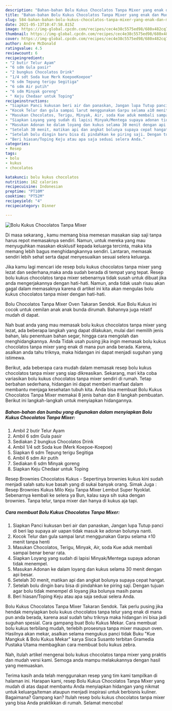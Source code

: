 ```yaml
---
description: "Bahan-bahan Bolu Kukus Chocolatos Tanpa Mixer yang enak dan Mudah Dibuat"
title: "Bahan-bahan Bolu Kukus Chocolatos Tanpa Mixer yang enak dan Mudah Dibuat"
slug: 584-bahan-bahan-bolu-kukus-chocolatos-tanpa-mixer-yang-enak-dan-mudah-dibuat
date: 2021-05-13T10:47:58.815Z
image: https://img-global.cpcdn.com/recipes/cec4e38c5575ed98/680x482cq70/bolu-kukus-chocolatos-tanpa-mixer-foto-resep-utama.jpg
thumbnail: https://img-global.cpcdn.com/recipes/cec4e38c5575ed98/680x482cq70/bolu-kukus-chocolatos-tanpa-mixer-foto-resep-utama.jpg
cover: https://img-global.cpcdn.com/recipes/cec4e38c5575ed98/680x482cq70/bolu-kukus-chocolatos-tanpa-mixer-foto-resep-utama.jpg
author: Andre McDonald
ratingvalue: 4.5
reviewcount: 6
recipeingredient:
- "2 butir Telur Ayam"
- "6 sdm Gula pasir"
- "2 bungkus Chocolatos Drink"
- "1/4 sdt Soda kue Merk KoepoeKoepoe"
- "6 sdm Tepung terigu Segitiga"
- "6 sdm Air putih"
- "6 sdm Minyak goreng"
- " Keju Chedaar untuk Toping"
recipeinstructions:
- "Siapkan Panci kukusan beri air dan panaskan, Jangan lupa Tutup panci di beri lap supaya air uapan tidak masuk ke adonan bolunya nanti."
- "Kocok Telur dan gula sampai larut menggunakan Garpu selama ±10 menit tanpa henti"
- "Masukan Chocolatos, Terigu, Minyak, Air, soda Kue aduk membali sampai benar benar rata."
- "Siapkan Loyang yang sudah di lapisi Minyak/Mentega supaya adonan tidak menempel."
- "Masukan Adonan ke dalam loyang dan kukus selama 30 menit dengan api besar."
- "Setelah 30 menit, matikan api dan angkat bolunya supaya cepat hangat."
- "Setelah bolu dingin baru bisa di pindahkan ke piring saji. Dengan tujuan agar bolu tidak menempel di loyang jika bolunya masih panas"
- "Beri hiasan/Toping Keju atau apa saja seduai selera Anda."
categories:
- Resep
tags:
- bolu
- kukus
- chocolatos

katakunci: bolu kukus chocolatos 
nutrition: 162 calories
recipecuisine: Indonesian
preptime: "PT10M"
cooktime: "PT52M"
recipeyield: "4"
recipecategory: Dinner

---
```



![Bolu Kukus Chocolatos Tanpa Mixer](https://img-global.cpcdn.com/recipes/cec4e38c5575ed98/680x482cq70/bolu-kukus-chocolatos-tanpa-mixer-foto-resep-utama.jpg)

Di masa  sekarang , kamu memang bisa memesan masakan siap saji tanpa harus repot memasaknya sendiri. Namun, untuk mereka yang mau menyuguhkan masakan eksklusif kepada keluarga tercinta, maka kita memang lebih bagus menghidangkannya sendiri. Lantaran, memasak sendiri lebih sehat serta dapat menyesuaikan sesuai selera keluarga.

Jika kamu lagi mencari ide resep bolu kukus chocolatos tanpa mixer yang lezat dan sederhana,maka anda sudah berada di tempat yang tepat. Resep bolu kukus chocolatos tanpa mixer  sebenarnya tidak susah untuk dibuat jika anda mengerjakannya dengan hati-hati. Namun, anda tidak usah risau akan gagal dalam memasaknya 
karena di artikel ini kita akan mengulas bolu kukus chocolatos tanpa mixer dengan hati-hati.  

Bolu Chocolatos Tanpa Mixer Oven Takaran Sendok. Kue Bolu Kukus ini cocok untuk cemilan anak anak bunda dirumah. Bahannya juga relatif mudah di dapat.

Nah buat anda yang mau memasak bolu kukus chocolatos tanpa mixer yang lezat, ada beberapa langkah yang dapat dilakukan, mulai dari memilih jenis bahan, lalu penentuan bahan segar, hingga cara mengolah dan menghidangkannya. Anda Tidak usah pusing jika ingin memasak bolu kukus chocolatos tanpa mixer yang enak di mana pun anda berada. Karena, asalkan anda  tahu triknya, maka hidangan ini dapat menjadi suguhan yang istimewa.

Berikut, ada beberapa cara mudah dalam memasak resep bolu kukus chocolatos tanpa mixer yang siap dikreasikan. Sekarang, mari kita coba variasikan bolu kukus chocolatos tanpa mixer sendiri di rumah. Tetap berbahan sederhana, hidangan ini dapat memberi manfaat dalam membantu menjaga kesehatan tubuh kita. Anda bisa membuat Bolu Kukus Chocolatos Tanpa Mixer memakai 8 jenis bahan dan 8 langkah pembuatan. Berikut ini langkah-langkah untuk menyiapkan hidangannya.

<!--inarticleads1-->

##### Bahan-bahan dan bumbu yang digunakan dalam menyiapkan Bolu Kukus Chocolatos Tanpa Mixer:

1. Ambil 2 butir Telur Ayam
1. Ambil 6 sdm Gula pasir
1. Sediakan 2 bungkus Chocolatos Drink
1. Ambil 1/4 sdt Soda kue (Merk Koepoe-Koepoe)
1. Siapkan 6 sdm Tepung terigu Segitiga
1. Ambil 6 sdm Air putih
1. Sediakan 6 sdm Minyak goreng
1. Siapkan  Keju Chedaar untuk Toping


Resep Brownies Chocolatos Kukus - Sepertinya brownies kukus kini sudah menjadi salah satu kue basah yang di sukai banyak orang. Simak Juga : Resep Brownies Kukus Milo Keju Tanpa Mixer Lembut Super Nyoklat. Sebenarnya kembali ke selera ya Bun, kalau saya sih suka dengan brownies. Tanpa telur, tanpa mixer dan hanya di kukus aja tapi. 

<!--inarticleads2-->

##### Cara membuat Bolu Kukus Chocolatos Tanpa Mixer:

1. Siapkan Panci kukusan beri air dan panaskan, Jangan lupa Tutup panci di beri lap supaya air uapan tidak masuk ke adonan bolunya nanti.
1. Kocok Telur dan gula sampai larut menggunakan Garpu selama ±10 menit tanpa henti
1. Masukan Chocolatos, Terigu, Minyak, Air, soda Kue aduk membali sampai benar benar rata.
1. Siapkan Loyang yang sudah di lapisi Minyak/Mentega supaya adonan tidak menempel.
1. Masukan Adonan ke dalam loyang dan kukus selama 30 menit dengan api besar.
1. Setelah 30 menit, matikan api dan angkat bolunya supaya cepat hangat.
1. Setelah bolu dingin baru bisa di pindahkan ke piring saji. Dengan tujuan agar bolu tidak menempel di loyang jika bolunya masih panas
1. Beri hiasan/Toping Keju atau apa saja seduai selera Anda.


Bolu Kukus Chocolatos Tanpa Mixer Takaran Sendok. Tak perlu pusing jika hendak menyiapkan bolu kukus chocolatos tanpa telur yang enak di mana pun anda berada, karena asal sudah tahu triknya maka hidangan ini bisa jadi suguhan spesial. Cara gampang buat Bolu Kukus Mekar. Cara membuat bolu kukus terbilang mudah, terlebih prosesnya tanpa mixer maupun oven. Hasilnya akan mekar, asalkan selama mengukus panci tidak Buku &#34;Kue Mangkuk &amp; Bolu Kukus Mekar&#34; karya Sisca Susanto terbitan Gramedia Pustaka Utama membagikan cara membuat bolu kukus zebra. 

Nah, itulah artikel mengenai  bolu kukus chocolatos tanpa mixer  yang praktis dan mudah versi kami. Semoga anda mampu melakukannya dengan hasil yang memuaskan. 

Terima kasih anda telah menggunakan resep yang tim kami tampilkan di halaman ini. Harapan kami, resep  Bolu Kukus Chocolatos Tanpa Mixer yang mudah di atas dapat membantu Anda menyiapkan hidangan yang nikmat untuk keluarga/teman ataupun menjadi inspirasi untuk berbisnis kuliner. Bagaimana? Gampang kan? Itulah resep bolu kukus chocolatos tanpa mixer yang bisa Anda praktikkan di rumah. Selamat mencoba!

